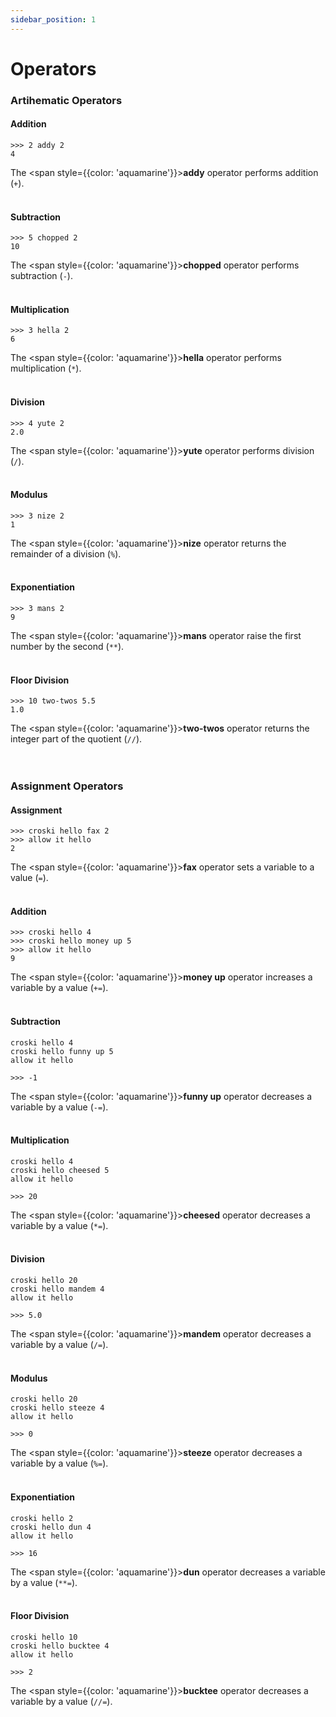 ```yaml
---
sidebar_position: 1
---
```


# Operators

### Artihematic Operators

#### Addition
```
>>> 2 addy 2
4
```
The <span style={{color: 'aquamarine'}}>**addy**</span> operator performs addition (`+`). <br /><br />

#### Subtraction
```
>>> 5 chopped 2
10
```

The <span style={{color: 'aquamarine'}}>**chopped**</span> operator performs subtraction (`-`). <br /><br />

#### Multiplication
```
>>> 3 hella 2
6
```

The <span style={{color: 'aquamarine'}}>**hella**</span> operator performs multiplication (`*`). <br /><br />

#### Division
```
>>> 4 yute 2
2.0
```

The <span style={{color: 'aquamarine'}}>**yute**</span> operator performs division (`/`). <br /><br />

#### Modulus
```
>>> 3 nize 2
1
```

The <span style={{color: 'aquamarine'}}>**nize**</span> operator returns the remainder of a division (`%`). <br /><br />

#### Exponentiation
```
>>> 3 mans 2
9
```

The <span style={{color: 'aquamarine'}}>**mans**</span> operator raise the first number by the second (`**`). <br /><br />

#### Floor Division
```
>>> 10 two-twos 5.5
1.0
```
The <span style={{color: 'aquamarine'}}>**two-twos**</span> operator returns the integer part of the quotient (`//`). <br /><br /><br />

### Assignment Operators
#### Assignment
```
>>> croski hello fax 2
>>> allow it hello
2
```
The <span style={{color: 'aquamarine'}}>**fax**</span> operator sets a variable to a value (`=`). <br /><br />

#### Addition
```
>>> croski hello 4
>>> croski hello money up 5
>>> allow it hello
9
```
The <span style={{color: 'aquamarine'}}>**money up**</span> operator increases a variable by a value (`+=`). <br /><br />

#### Subtraction
```
croski hello 4
croski hello funny up 5
allow it hello

>>> -1
```
The <span style={{color: 'aquamarine'}}>**funny up**</span> operator decreases a variable by a value (`-=`). <br /><br />

#### Multiplication
```
croski hello 4
croski hello cheesed 5
allow it hello

>>> 20
```
The <span style={{color: 'aquamarine'}}>**cheesed**</span> operator decreases a variable by a value (`*=`). <br /><br />

#### Division
```
croski hello 20
croski hello mandem 4
allow it hello

>>> 5.0
```
The <span style={{color: 'aquamarine'}}>**mandem**</span> operator decreases a variable by a value (`/=`). <br /><br />

#### Modulus
```
croski hello 20
croski hello steeze 4
allow it hello

>>> 0
```
The <span style={{color: 'aquamarine'}}>**steeze**</span> operator decreases a variable by a value (`%=`). <br /><br />

#### Exponentiation
```
croski hello 2
croski hello dun 4
allow it hello

>>> 16
```
The <span style={{color: 'aquamarine'}}>**dun**</span> operator decreases a variable by a value (`**=`). <br /><br />

#### Floor Division
```
croski hello 10
croski hello bucktee 4
allow it hello

>>> 2
```
The <span style={{color: 'aquamarine'}}>**bucktee**</span> operator decreases a variable by a value (`//=`). <br /><br />
